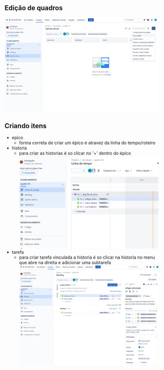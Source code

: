 ## Edição de quadros
![Alt text](image.png)
## Criando itens
- epico
    - forma correta de criar um épico é atravez da linha do tempo/roteiro 
- historia
    - para criar as historias é so clicar no '+' dentro do épico
![Alt text](image-1.png)
- tarefa
    - para criar tarefa vinculada a historia é so clicar na historia no menu que abre na direita e adicionar uma subtarefa
![Alt text](image-2.png)